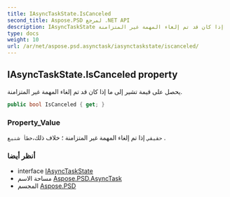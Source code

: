 ```yaml
---
title: IAsyncTaskState.IsCanceled
second_title: Aspose.PSD لمرجع .NET API
description: IAsyncTaskState ملكية. يحصل على قيمة تشير إلى ما إذا كان قد تم إلغاء المهمة غير المتزامنة.
type: docs
weight: 10
url: /ar/net/aspose.psd.asynctask/iasynctaskstate/iscanceled/
---
```

## IAsyncTaskState.IsCanceled property

يحصل على قيمة تشير إلى ما إذا كان قد تم إلغاء المهمة غير المتزامنة.

```csharp
public bool IsCanceled { get; }
```

### Property_Value

`حقيقي` إذا تم إلغاء المهمة غير المتزامنة ؛ خلاف ذلك،`خطأ شنيع` .

### أنظر أيضا

* interface [IAsyncTaskState](../)
* مساحة الاسم [Aspose.PSD.AsyncTask](../../iasynctaskstate/)
* المجسم [Aspose.PSD](../../../)


